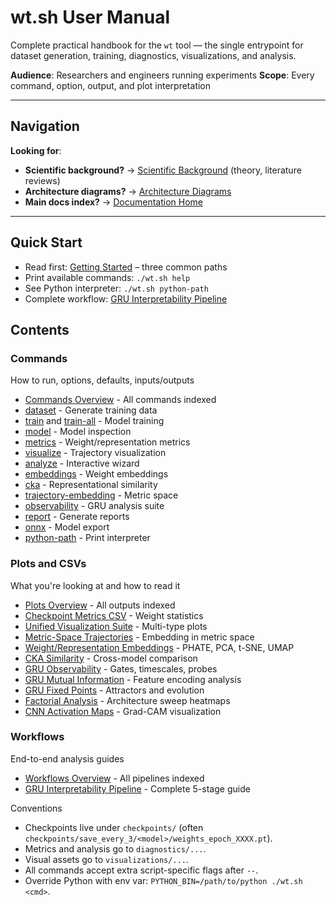 # wt.sh User Manual

Complete practical handbook for the `wt` tool — the single entrypoint for dataset generation, training, diagnostics, visualizations, and analysis.

**Audience**: Researchers and engineers running experiments
**Scope**: Every command, option, output, and plot interpretation

---

## Navigation

**Looking for**:
- **Scientific background?** → [Scientific Background](../scientific/) (theory, literature reviews)
- **Architecture diagrams?** → [Architecture Diagrams](../reference/architecture_diagrams.md)
- **Main docs index?** → [Documentation Home](../)

---

## Quick Start
- Read first: [Getting Started](getting_started.md) – three common paths
- Print available commands: `./wt.sh help`
- See Python interpreter: `./wt.sh python-path`
- Complete workflow: [GRU Interpretability Pipeline](workflows/gru_interpretability.md)

## Contents

### Commands
How to run, options, defaults, inputs/outputs
- [Commands Overview](manual/commands/) - All commands indexed
- [dataset](commands/dataset.md) - Generate training data
- [train](commands/train.md) and [train-all](commands/train-all.md) - Model training
- [model](commands/model.md) - Model inspection
- [metrics](commands/metrics.md) - Weight/representation metrics
- [visualize](commands/visualize.md) - Trajectory visualization
- [analyze](commands/analyze.md) - Interactive wizard
- [embeddings](commands/embeddings.md) - Weight embeddings
- [cka](commands/cka.md) - Representational similarity
- [trajectory-embedding](commands/trajectory-embedding.md) - Metric space
- [observability](commands/observability.md) - GRU analysis suite
- [report](commands/report.md) - Generate reports
- [onnx](commands/onnx.md) - Model export
- [python-path](commands/python-path.md) - Print interpreter

### Plots and CSVs
What you're looking at and how to read it
- [Plots Overview](manual/plots/) - All outputs indexed
- [Checkpoint Metrics CSV](plots/checkpoint_metrics_csv.md) - Weight statistics
- [Unified Visualization Suite](plots/visualize_unified.md) - Multi-type plots
- [Metric-Space Trajectories](plots/trajectory_metric_space.md) - Embedding in metric space
- [Weight/Representation Embeddings](plots/embeddings_weights.md) - PHATE, PCA, t-SNE, UMAP
- [CKA Similarity](plots/cka.md) - Cross-model comparison
- [GRU Observability](plots/gru_observability.md) - Gates, timescales, probes
- [GRU Mutual Information](plots/gru_mutual_info.md) - Feature encoding analysis
- [GRU Fixed Points](plots/fixed_points.md) - Attractors and evolution
- [Factorial Analysis](plots/factorial_heatmaps.md) - Architecture sweep heatmaps
- [CNN Activation Maps](plots/activations.md) - Grad-CAM visualization

### Workflows
End-to-end analysis guides
- [Workflows Overview](manual/workflows/) - All pipelines indexed
- [GRU Interpretability Pipeline](workflows/gru_interpretability.md) - Complete 5-stage guide

Conventions
- Checkpoints live under `checkpoints/` (often `checkpoints/save_every_3/<model>/weights_epoch_XXXX.pt`).
- Metrics and analysis go to `diagnostics/...`.
- Visual assets go to `visualizations/...`.
- All commands accept extra script-specific flags after `--`.
- Override Python with env var: `PYTHON_BIN=/path/to/python ./wt.sh <cmd>`.
